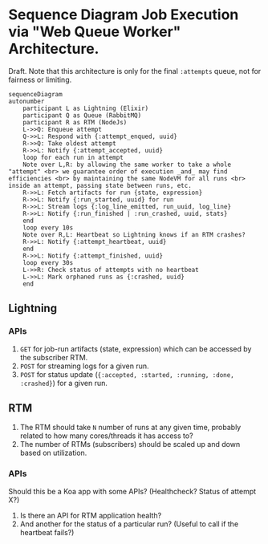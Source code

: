 # Sequence Diagram Job Execution via "Web Queue Worker" Architecture.

Draft. Note that this architecture is only for the final `:attempts` queue, not for fairness or limiting.

```mermaid
sequenceDiagram
autonumber
    participant L as Lightning (Elixir)
    participant Q as Queue (RabbitMQ)
    participant R as RTM (NodeJs)
    L->>Q: Enqueue attempt
    Q->>L: Respond with {:attempt_enqued, uuid}
    R->>Q: Take oldest attempt
    R->>L: Notify {:attempt_accepted, uuid}
    loop for each run in attempt
    Note over L,R: by allowing the same worker to take a whole "attempt" <br> we guarantee order of execution _and_ may find efficiencies <br> by maintaining the same NodeVM for all runs <br> inside an attempt, passing state between runs, etc.
    R->>L: Fetch artifacts for run {state, expression}
    R->>L: Notify {:run_started, uuid} for run
    R->>L: Stream logs {:log_line_emitted, run_uuid, log_line}
    R->>L: Notify {:run_finished | :run_crashed, uuid, stats}
    end
    loop every 10s
    Note over R,L: Heartbeat so Lightning knows if an RTM crashes?
    R->>L: Notify {:attempt_heartbeat, uuid}
    end
    R->>L: Notify {:attempt_finished, uuid}
    loop every 30s
    L->>R: Check status of attempts with no heartbeat
    L->>L: Mark orphaned runs as {:crashed, uuid}
    end
```

## Lightning

### APIs

1. `GET` for job-run artifacts (state, expression) which can be accessed by the subscriber RTM.
2. `POST` for streaming logs for a given run.
3. `POST` for status update (`{:accepted, :started, :running, :done, :crashed}`) for a given run.

## RTM

1. The RTM should take `N` number of runs at any given time, probably related to how many cores/threads it has access to?
2. The number of RTMs (subscribers) should be scaled up and down based on utilization.

### APIs 

Should this be a Koa app with some APIs? (Healthcheck? Status of attempt X?)

1. Is there an API for RTM application health?
2. And another for the status of a particular run? (Useful to call if the heartbeat fails?)
